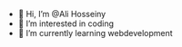 - 👋 Hi, I’m @Ali Hosseiny
- 👀 I’m interested in coding 
- 🌱 I’m currently learning webdevelopment

<!---
Ali0ink/Ali0ink is a ✨ special ✨ repository because its `README.md` (this file) appears on your GitHub profile.
You can click the Preview link to take a look at your changes.
--->
